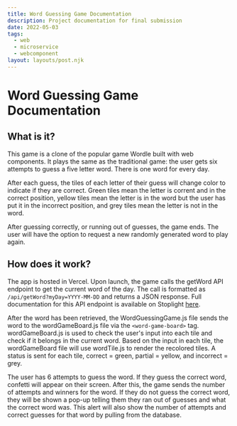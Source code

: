 ```yaml
---
title: Word Guessing Game Documentation
description: Project documentation for final submission
date: 2022-05-03
tags:
  - web
  - microservice
  - webcomponent
layout: layouts/post.njk
---
```

# Word Guessing Game Documentation

## What is it?
This game is a clone of the popular game Wordle built with web components. It plays the same as the traditional game: the user gets six attempts to guess a five letter word. There is one word for every day. 

After each guess, the tiles of each letter of their guess will change color to indicate if they are correct. Green tiles mean the letter is corrent and in the correct position, yellow tiles mean the letter is in the word but the user has put it in the incorrect position, and grey tiles mean the letter is not in the word. 

After guessing correctly, or running out of guesses, the game ends. The user will have the option to request a new randomly generated word to play again. 

## How does it work?
The app is hosted in Vercel. Upon launch, the game calls the getWord API endpoint to get the current word of the day. The call is formatted as `/api/getWord?myDay=YYYY-MM-DD` and returns a JSON response. Full documentation for this API endpoint is available on Stoplight [here](https://402-groupc.stoplight.io/docs/word-guessing-game). 

After the word has been retrieved, the WordGuessingGame.js file sends the word to the wordGameBoard.js file via the `<word-game-board>` tag. wordGameBoard.js is used to check the user's input into each tile and check if it belongs in the current word. Based on the input in each tile, the wordGameBoard file will use wordTile.js to render the recolored tiles. A status is sent for each tile, correct = green, partial = yellow, and incorrect = grey. 

The user has 6 attempts to guess the word. If they guess the correct word, confetti will appear on their screen. After this, the game sends the number of attempts and winners for the word. If they do not guess the correct word, they will be shown a pop-up telling them they ran out of guesses and what the correct word was. This alert will also show the number of attempts and correct guesses for that word by pulling from the database. 